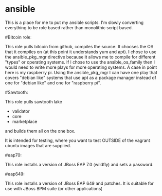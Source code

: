 # ansible

This is a place for me to put my ansible scripts.
I'm slowly converting everything to be role based rather than monolithic script based.

#Bitcoin role:

This role pulls bitcoin from github, compiles the source.
It chooses the OS that it compiles on (at this point it understands yum and apt).
I chose to use the ansible_pkg_mgr directive because it allows me to compile for different "types" or operating systems.
If I chose to use the ansible_os_family then I would need to write more plays for more operating systems.
A case in point here is my raspberry pi. Using the ansible_pkg_mgr I can have one play that covers "debian like" systems
that use apt as a package manager instead of one for "debian like" and one for "raspberry pi".

#Sawtooth:

This role pulls sawtooth lake

- validator
- core
- marketplace

and builds them all on the one box.

It is intended for testing, where you want to test OUTSIDE of the vagrant ubuntu images that are supplied.

#eap70:

This role installs a version of JBoss EAP 7.0 (wildfly) and sets a password.

#eap649:

This role installs a version of JBoss EAP 649 and patches. It is suitable for use with JBoss BPM suite (or other applications)


